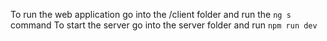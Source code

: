 To run the web application go into the /client folder and run the `ng s` command
To start the server go into the server folder and run `npm run dev`